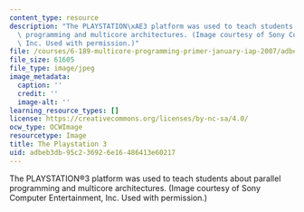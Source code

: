 ```yaml
---
content_type: resource
description: "The PLAYSTATION\xAE3 platform was used to teach students about parallel\
  \ programming and multicore architectures. (Image courtesy of Sony Computer Entertainment,\
  \ Inc. Used with permission.)"
file: /courses/6-189-multicore-programming-primer-january-iap-2007/adbeb3db95c236926e16486413e60217_chp_ps3.jpg
file_size: 61605
file_type: image/jpeg
image_metadata:
  caption: ''
  credit: ''
  image-alt: ''
learning_resource_types: []
license: https://creativecommons.org/licenses/by-nc-sa/4.0/
ocw_type: OCWImage
resourcetype: Image
title: The Playstation 3
uid: adbeb3db-95c2-3692-6e16-486413e60217
---
```

The PLAYSTATION®3 platform was used to teach students about parallel programming and multicore architectures. (Image courtesy of Sony Computer Entertainment, Inc. Used with permission.)